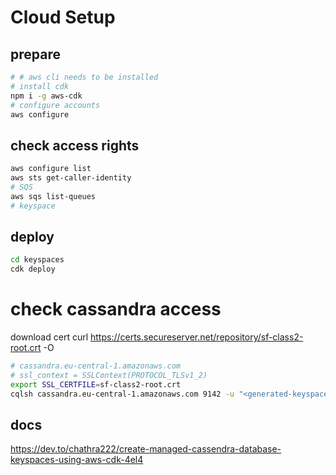 # Cloud Setup

## prepare

``` bash
# # aws cli needs to be installed
# install cdk
npm i -g aws-cdk
# configure accounts
aws configure
```

## check access rights

```bash
aws configure list
aws sts get-caller-identity
# SQS
aws sqs list-queues
# keyspace
```

## deploy

```bash
cd keyspaces
cdk deploy
```

# check cassandra access

download cert curl https://certs.secureserver.net/repository/sf-class2-root.crt -O


```bash
# cassandra.eu-central-1.amazonaws.com
# ssl_context = SSLContext(PROTOCOL_TLSv1_2)
export SSL_CERTFILE=sf-class2-root.crt
cqlsh cassandra.eu-central-1.amazonaws.com 9142 -u "<generated-keyspace-useranme>" -p "<generated-keyspace-password>" --ssl --ssl_context PROTOCOL_TLSv1_2
```

## docs

<https://dev.to/chathra222/create-managed-cassendra-database-keyspaces-using-aws-cdk-4el4>
